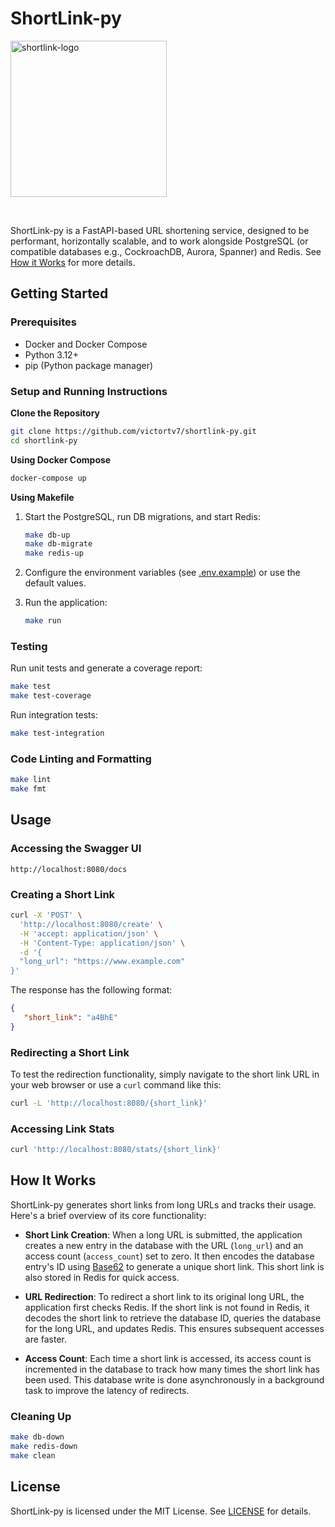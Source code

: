 # ShortLink-py

<img src="https://github.com/victortv7/shortlink-py/assets/9042203/32c4f14c-fe03-46e2-99e9-342fdbbd802a" alt="shortlink-logo" width="250"/>

&nbsp;

ShortLink-py is a FastAPI-based URL shortening service, designed to be performant, horizontally scalable, and to work alongside PostgreSQL (or compatible databases e.g., CockroachDB, Aurora, Spanner) and Redis. See [How it Works](#how-it-works) for more details.

## Getting Started

### Prerequisites

- Docker and Docker Compose
- Python 3.12+
- pip (Python package manager)

### Setup and Running Instructions

**Clone the Repository**

   ```bash
   git clone https://github.com/victortv7/shortlink-py.git
   cd shortlink-py
   ```

**Using Docker Compose**

   ```bash
   docker-compose up
   ```

**Using Makefile**

1. Start the PostgreSQL, run DB migrations, and start Redis:

   ```bash
   make db-up
   make db-migrate
   make redis-up
   ```

2. Configure the environment variables (see [.env.example](.env.example)) or use the default values.

3. Run the application:

   ```bash
   make run
   ```

### Testing

Run unit tests and generate a coverage report:

```bash
make test
make test-coverage
```

Run integration tests:

```bash
make test-integration
```

### Code Linting and Formatting

```bash
make lint
make fmt
```
## Usage

### Accessing the Swagger UI

```
http://localhost:8080/docs
```

### Creating a Short Link


```bash
curl -X 'POST' \
  'http://localhost:8080/create' \
  -H 'accept: application/json' \
  -H 'Content-Type: application/json' \
  -d '{
  "long_url": "https://www.example.com"
}'
```

The response has the following format:

```json
{
   "short_link": "a4BhE"
}
```

### Redirecting a Short Link

To test the redirection functionality, simply navigate to the short link URL in your web browser or use a `curl` command like this:

```bash
curl -L 'http://localhost:8080/{short_link}'
```

### Accessing Link Stats

```bash
curl 'http://localhost:8080/stats/{short_link}'
```

## How It Works

ShortLink-py generates short links from long URLs and tracks their usage. Here's a brief overview of its core functionality:

- **Short Link Creation**: When a long URL is submitted, the application creates a new entry in the database with the URL (`long_url`) and an access count (`access_count`) set to zero. It then encodes the database entry's ID using [Base62](https://en.wikipedia.org/wiki/Base62) to generate a unique short link. This short link is also stored in Redis for quick access.

- **URL Redirection**: To redirect a short link to its original long URL, the application first checks Redis. If the short link is not found in Redis, it decodes the short link to retrieve the database ID, queries the database for the long URL, and updates Redis. This ensures subsequent accesses are faster. 

- **Access Count**: Each time a short link is accessed, its access count is incremented in the database to track how many times the short link has been used. This database write is done asynchronously in a background task to improve the latency of redirects.

### Cleaning Up

```bash
make db-down
make redis-down
make clean
```

## License

ShortLink-py is licensed under the MIT License. See [LICENSE](LICENSE) for details.
